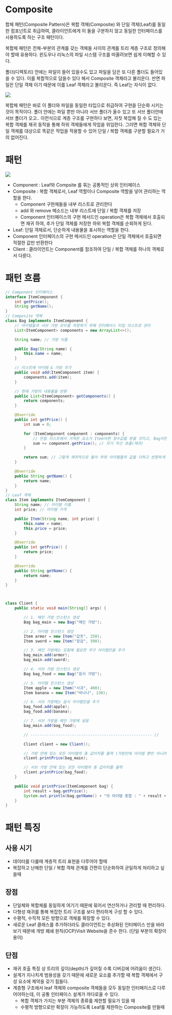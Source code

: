 # Composite
합체 패턴(Composite Pattern)은 복합 객체(Composite) 와 단일 객체(Leaf)를 동일한 컴포넌트로 취급하여, 
클라이언트에게 이 둘을 구분하지 않고 동일한 인터페이스를 사용하도록 하는 구조 패턴이다.

복합체 패턴은 전체-부분의 관계를 갖는 객체들 사이의 관계를 트리 계층 구조로 정의해야 할때 유용하다.
윈도우나 리눅스의 파일 시스템 구조를 떠올려보면 쉽게 이해할 수 있다.

폴더(디렉토리) 안에는 파일이 들어 있을수도 있고 파일을 담은 또 다른 폴더도 들어있을 수 있다.
이를 복합적으로 담을수 있다 해서 Composite 객체라고 불리운다. 반면 파일은 단일 객체 이기 때문에 이를 Leaf 객체라고 불리운다. 즉 Leaf는 자식이 없다.

![](img/composite.png)

복합체 패턴은 바로 이 폴더와 파일을 동일한 타입으로 취급하여 구현을 단순화 시키는 것이 목적이다.
폴더 안에는 파일 뿐만 아니라 서브 폴더가 올수 있고 또 서브 폴더안에 서브 폴더가 오고.. 
이런식으로 계층 구조를 구현하다 보면, 자칫 복잡해 질 수 도 있는 복합 객체를 재귀 동작을 통해 하위 객체들에게 작업을 위임한다. 
그러면 복합 객체와 단일 객체를 대상으로 똑같은 작업을 적용할 수 있어 단일 / 복합 객체를 구분할 필요가 거의 없어진다.


# 패턴

![](img/compositePattern.png)

- Component : Leaf와 Compsite 를 묶는 공통적인 상위 인터페이스
- Composite : 복합 객체로서, Leaf 역할이나 Composite 역할을 넣어 관리하는 역할을 한다.
  - Component 구현체들을 내부 리스트로 관리한다
  - add 와 remove 메소드는 내부 리스트에 단일 / 복합 객체를 저장
  - Component 인터페이스의 구현 메서드인 operation은 복합 객체에서 호출되면 재귀 하여, 추가 단일 객체를 저장한 하위 복합 객체를 순회하게 된다.
- Leaf: 단일 객체로서, 단순하게 내용물을 표시하는 역할을 한다.
- Component 인터페이스의 구현 메서드인 operation은 단일 객체에서 호출되면 적절한 값만 반환한다
- Client : 클라이언트는 Component를 참조하여 단일 / 복합 객체를 하나의 객체로서 다룬다.

# 패턴 흐름
````java
// Component 인터페이스
interface ItemComponent {
    int getPrice();
    String getName();
}
// Composite 객체
class Bag implements ItemComponent {
    // 아이템들과 서브 가방 모두를 저장하기 위해 인터페이스 타입 리스트로 관리
    List<ItemComponent> components = new ArrayList<>();

    String name; // 가방 이름

    public Bag(String name) {
        this.name = name;
    }

    // 리스트에 아이템 & 가방 추가
    public void add(ItemComponent item) {
        components.add(item);
    }

    // 현재 가방의 내용물을 반환
    public List<ItemComponent> getComponents() {
        return components;
    }

    @Override
    public int getPrice() {
        int sum = 0;

        for (ItemComponent component : components) {
            // 만일 리스트에서 가져온 요소가 Item이면 정수값을 받을 것이고, Bag이면 '재귀 함수' 동작이 되게 된다 ☆
            sum += component.getPrice(); // 자기 자신 호출(재귀)
        }

        return sum; // 그렇게 재귀적으로 돌아 하위 아이템들의 값을 더하고 반환하게 된다.
    }

    @Override
    public String getName() {
        return name;
    }
}
// Leaf 객체
class Item implements ItemComponent {
    String name; // 아이템 이름
    int price; // 아이템 가격

    public Item(String name, int price) {
        this.name = name;
        this.price = price;
    }

    @Override
    public int getPrice() {
        return price;
    }

    @Override
    public String getName() {
        return name;
    }
}



class Client {
    public static void main(String[] args) {

        // 1. 메인 가방 인스턴스 생성
        Bag bag_main = new Bag("메인 가방");

        // 2. 아이템 인스턴스 생성
        Item armor = new Item("갑옷", 250);
        Item sword = new Item("장검", 500);

        // 3. 메인 가방에는 모험에 필요한 무구 아이템만을 추가
        bag_main.add(armor);
        bag_main.add(sword);

        // 4. 서브 가방 인스턴스 생성
        Bag bag_food = new Bag("음식 가방");

        // 5. 아이템 인스턴스 생성
        Item apple = new Item("사과", 400);
        Item banana = new Item("바나나", 130);

        // 6. 서브 가방에는 음식 아이템만을 추가
        bag_food.add(apple);
        bag_food.add(banana);

        // 7. 서브 가방을 메인 가방에 넣음
        bag_main.add(bag_food);

        // ----------------------------------------------------- //

        Client client = new Client();

        // 가방 안에 있는 모든 아이템의 총 값어치를 출력 (가방안에 아이템 뿐만 아니라 서브 가방도 들어있음)
        client.printPrice(bag_main);

        // 서브 가방 안에 있는 모든 아이템의 총 값어치를 출력
        client.printPrice(bag_food);
    }

    public void printPrice(ItemComponent bag) {
        int result = bag.getPrice();
        System.out.println(bag.getName() + "의 아이템 총합 : " + result + " 골드");
    }
}

````

# 패턴 특징
## 사용 시기
- 데이터를 다룰때 계층적 트리 표현을 다루어야 할때
- 복잡하고 난해한 단일 / 복합 객체 관계를 간편히 단순화하여 균일하게 처리하고 싶을때

## 장점
- 단일체와 복합체를 동일하게 여기기 때문에 묶어서 연산하거나 관리할 때 편리하다.
- 다형성 재귀를 통해 복잡한 트리 구조를 보다 편리하게 구성 할 수 있다.
- 수평적, 수직적 모든 방향으로 객체를 확장할 수 있다.
- 새로운 Leaf 클래스를 추가하더라도 클라이언트는 추상화된 인터페이스 만을 바라보기 때문에 개방 폐쇄 원칙(OCP)Visit Website을 준수 한다. (단일 부분의 확장이 용이)

## 단점
- 재귀 호출 특징 상 트리의 깊이(depth)가 깊어질 수록 디버깅에 어려움이 생긴다.
- 설계가 지나치게 범용성을 갖기 때문에 새로운 요소를 추가할 때 복합 객체에서 구성 요소에 제약을 갖기 힘들다.
- 계층형 구조에서 leaf 객체와 composite 객체들을 모두 동일한 인터페이스로 다루어야하는데, 이 공통 인터페이스 설계가 까다로울 수 있다.
  - 복합 객체가 가지는 부분 객체의 종류를 제한할 필요가 있을 때
  - 수평적 방향으로만 확장이 가능하도록 Leaf를 제한하는 Composite를 만들때



